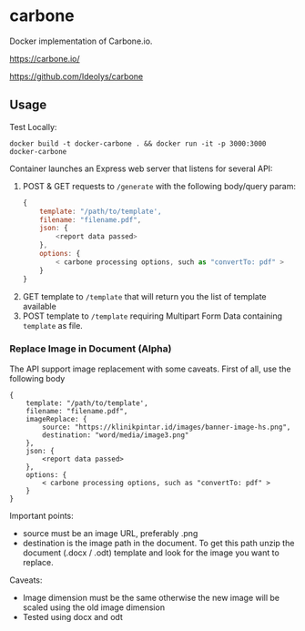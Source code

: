 # carbone

Docker implementation of Carbone.io. 

https://carbone.io/

https://github.com/Ideolys/carbone

## Usage

Test Locally:

    docker build -t docker-carbone . && docker run -it -p 3000:3000 docker-carbone

Container launches an Express web server that listens for several API:

1. POST & GET requests to `/generate` with the following body/query param:
    ```javascript
    {
        template: "/path/to/template',
        filename: "filename.pdf",
        json: {
            <report data passed>
        },
        options: {
            < carbone processing options, such as "convertTo: pdf" >
        }
    }
    ```
2. GET template to `/template` that will return you the list of template available
3. POST template to `/template` requiring Multipart Form Data containing `template` as file.

### Replace Image in Document (Alpha)

The API support image replacement with some caveats. First of all, use the following body
```
{
    template: "/path/to/template',
    filename: "filename.pdf",
    imageReplace: {
        source: "https://klinikpintar.id/images/banner-image-hs.png",
        destination: "word/media/image3.png"
    },
    json: {
        <report data passed>
    },
    options: {
        < carbone processing options, such as "convertTo: pdf" >
    }
}
```

Important points:
- source must be an image URL, preferably .png
- destination is the image path in the document. To get this path unzip the document (.docx / .odt) template and look for the image you want to replace.

Caveats:
- Image dimension must be the same otherwise the new image will be scaled using the old image dimension
- Tested using docx and odt